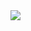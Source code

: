<span>
  <img align="center" src="https://github-readme-stats.vercel.app/api?username=CharingJC&show_icons=true&count_private=true" />
</span>

<!--
**CharingJC/CharingJC** is a ✨ _special_ ✨ repository because its `README.md` (this file) appears on your GitHub profile.

Here are some ideas to get you started:

- 🔭 I’m currently working on ...
- 🌱 I’m currently learning ...
- 👯 I’m looking to collaborate on ...
- 🤔 I’m looking for help with ...
- 💬 Ask me about ...
- 📫 How to reach me: ...
- 😄 Pronouns: ...
- ⚡ Fun fact: ...
-->
